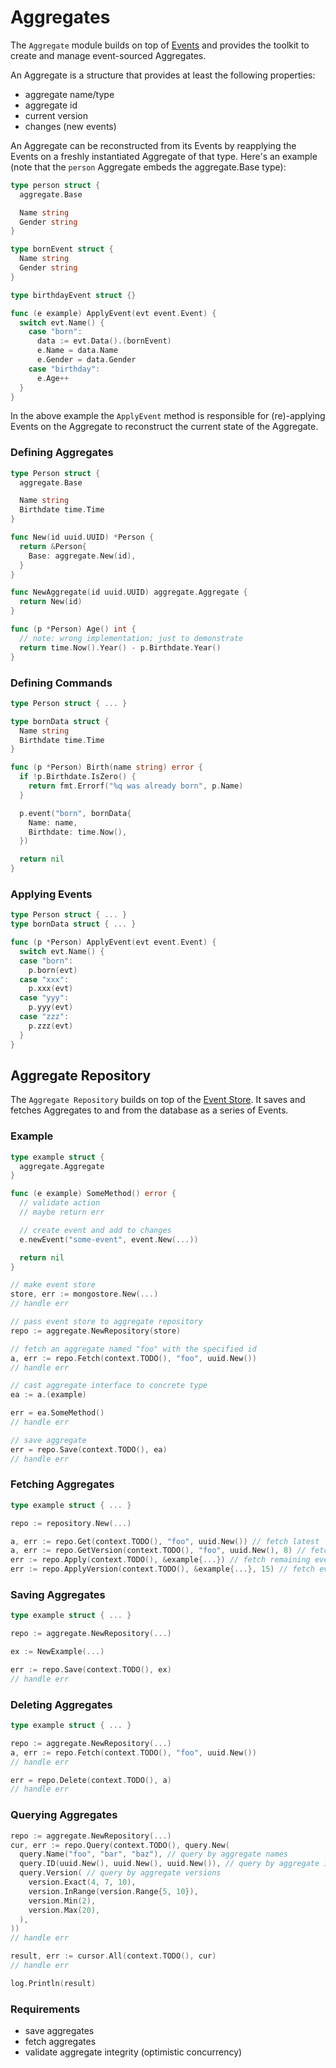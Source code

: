 # Aggregates

The `Aggregate` module builds on top of [Events](./events.md) and provides
the toolkit to create and manage event-sourced Aggregates.

An Aggregate is a structure that provides at least the following properties:

- aggregate name/type
- aggregate id
- current version
- changes (new events)

An Aggregate can be reconstructed from its Events by reapplying the Events on a
freshly instantiated Aggregate of that type. Here's an example (note that the
`person` Aggregate embeds the aggregate.Base type):

```go
type person struct {
  aggregate.Base

  Name string
  Gender string
}

type bornEvent struct {
  Name string
  Gender string
}

type birthdayEvent struct {}

func (e example) ApplyEvent(evt event.Event) {
  switch evt.Name() {
    case "born":
      data := evt.Data().(bornEvent)
      e.Name = data.Name
      e.Gender = data.Gender
    case "birthday":
      e.Age++
  }
}
```

In the above example the `ApplyEvent` method is responsible for (re)-applying
Events on the Aggregate to reconstruct the current state of the Aggregate.

### Defining Aggregates

```go
type Person struct {
  aggregate.Base

  Name string
  Birthdate time.Time
}

func New(id uuid.UUID) *Person {
  return &Person{
    Base: aggregate.New(id),
  }
}

func NewAggregate(id uuid.UUID) aggregate.Aggregate {
  return New(id)
}

func (p *Person) Age() int {
  // note: wrong implementation; just to demonstrate
  return time.Now().Year() - p.Birthdate.Year()
}
```

### Defining Commands

```go
type Person struct { ... }

type bornData struct {
  Name string
  Birthdate time.Time
}

func (p *Person) Birth(name string) error {
  if !p.Birthdate.IsZero() {
    return fmt.Errorf("%q was already born", p.Name)
  }

  p.event("born", bornData{
    Name: name,
    Birthdate: time.Now(),
  })

  return nil
}
```

### Applying Events

```go
type Person struct { ... }
type bornData struct { ... }

func (p *Person) ApplyEvent(evt event.Event) {
  switch evt.Name() {
  case "born":
    p.born(evt)
  case "xxx":
    p.xxx(evt)
  case "yyy":
    p.yyy(evt)
  case "zzz":
    p.zzz(evt)
  }
}
```

## Aggregate Repository

The `Aggregate Repository` builds on top of the
[Event Store](./events.md#event-store). It saves and fetches Aggregates to and
from the database as a series of Events.

### Example

```go
type example struct {
  aggregate.Aggregate
}

func (e example) SomeMethod() error {
  // validate action
  // maybe return err

  // create event and add to changes
  e.newEvent("some-event", event.New(...))

  return nil
}

// make event store
store, err := mongostore.New(...)
// handle err

// pass event store to aggregate repository
repo := aggregate.NewRepository(store)

// fetch an aggregate named "foo" with the specified id
a, err := repo.Fetch(context.TODO(), "foo", uuid.New())
// handle err

// cast aggregate interface to concrete type
ea := a.(example)

err = ea.SomeMethod()
// handle err

// save aggregate
err = repo.Save(context.TODO(), ea)
// handle err
```

### Fetching Aggregates

```go
type example struct { ... }

repo := repository.New(...)

a, err := repo.Get(context.TODO(), "foo", uuid.New()) // fetch latest
a, err := repo.GetVersion(context.TODO(), "foo", uuid.New(), 8) // fetch specific version
err := repo.Apply(context.TODO(), &example{...}) // fetch remaining events and apply them
err := repo.ApplyVersion(context.TODO(), &example{...}, 15) // fetch events until v15 and apply them
```

### Saving Aggregates

```go
type example struct { ... }

repo := aggregate.NewRepository(...)

ex := NewExample(...)

err := repo.Save(context.TODO(), ex)
// handle err
```

### Deleting Aggregates

```go
type example struct { ... }

repo := aggregate.NewRepository(...)
a, err := repo.Fetch(context.TODO(), "foo", uuid.New())
// handle err

err = repo.Delete(context.TODO(), a)
// handle err
```

### Querying Aggregates

```go
repo := aggregate.NewRepository(...)
cur, err := repo.Query(context.TODO(), query.New(
  query.Name("foo", "bar", "baz"), // query by aggregate names
  query.ID(uuid.New(), uuid.New(), uuid.New()), // query by aggregate ids
  query.Version( // query by aggregate versions
    version.Exact(4, 7, 10), 
    version.InRange(version.Range{5, 10}),
    version.Min(2),
    version.Max(20),
  ),
))
// handle err

result, err := cursor.All(context.TODO(), cur)
// handle err

log.Println(result)
```

### Requirements

- save aggregates
- fetch aggregates
- validate aggregate integrity (optimistic concurrency)
